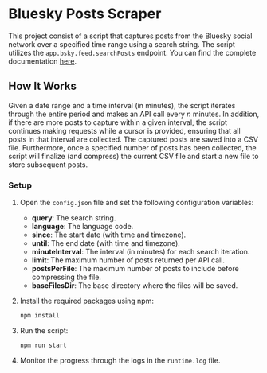 # Bluesky Posts Scraper

This project consist of a script that captures posts from the Bluesky social network over a specified time range using a search string. The script utilizes the `app.bsky.feed.searchPosts` endpoint. You can find the complete documentation [here](https://docs.bsky.app/docs/api/app-bsky-feed-search-posts).

## How It Works

Given a date range and a time interval (in minutes), the script iterates through the entire period and makes an API call every _n_ minutes. In addition, if there are more posts to capture within a given interval, the script continues making requests while a cursor is provided, ensuring that all posts in that interval are collected. The captured posts are saved into a CSV file.
Furthermore, once a specified number of posts has been collected, the script will finalize (and compress) the current CSV file and start a new file to store subsequent posts.

### Setup

1. Open the `config.json` file and set the following configuration variables:

   - **query**: The search string.
   - **language**: The language code.
   - **since**: The start date (with time and timezone).
   - **until**: The end date (with time and timezone).
   - **minuteInterval**: The interval (in minutes) for each search iteration.
   - **limit**: The maximum number of posts returned per API call.
   - **postsPerFile**: The maximum number of posts to include before compressing the file.
   - **baseFilesDir**: The base directory where the files will be saved.

2. Install the required packages using npm:

   ```bash
   npm install
   ```

3. Run the script:

   ```bash
   npm run start
   ```

4. Monitor the progress through the logs in the `runtime.log` file.
